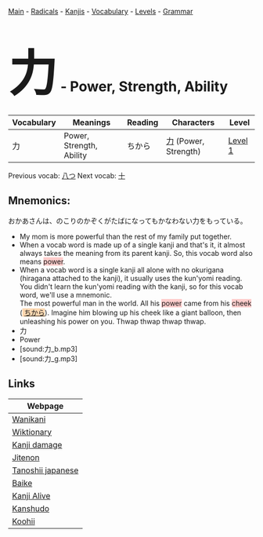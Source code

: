 <style> bigfont {font-size: 100px}</style>
[Main](../README.md) -
[Radicals](../radicals.md) -
[Kanjis](../kanjis.md) -
[Vocabulary](../vocabulary.md) -
[Levels](../levels.md) -
[Grammar](../grammar.md)
# <bigfont> 力</bigfont> - Power, Strength, Ability 

| Vocabulary | Meanings | Reading | Characters | Level |
| --- | --- | --- | --- | --- |
| 力 | Power, Strength, Ability | ちから |  [力](../kanjis/力.md) (Power, Strength) | [Level 1](../levels/wk_level1.md) |

Previous vocab: [八つ](八つ.md) Next vocab: [十](十.md) 

## Mnemonics:
おかあさんは、のこりのかぞくがたばになってもかなわない力をもっている。
* My mom is more powerful than the rest of my family put together.
* When a vocab word is made up of a single kanji and that's it, it almost always takes the meaning from its parent kanji. So, this vocab word also means <span style="background-color:#ffcccb"> power</span>.
* When a vocab word is a single kanji all alone with no okurigana (hiragana attached to the kanji), it usually uses the kun'yomi reading. You didn't learn the kun'yomi reading with the kanji, so for this vocab word, we'll use a mnemonic.<br />The most powerful man in the world. All his <span style="background-color:#ffcccb"> power</span> came from his <span style="background-color:#ffcccb"> cheek</span> (<span style="background-color:#fed8b1"> [ちから](https://jisho.org/search/ちから)</span>). Imagine him blowing up his cheek like a giant balloon, then unleashing his power on you. Thwap thwap thwap thwap.
* 力
* Power
* [sound:力_b.mp3]
* [sound:力_g.mp3]


## Links 

| Webpage |
| --- |
| [Wanikani          ](https://www.wanikani.com/kanji/力) |
| [Wiktionary        ](https://en.wiktionary.org/wiki/力) |
| [Kanji damage      ](http://www.kanjidamage.com/kanji/search?utf8=✓&q=力) |
| [Jitenon           ](https://jitenon.com/kanji/力) |
| [Tanoshii japanese ](https://www.tanoshiijapanese.com/dictionary/kanji.cfm?k=力) |
| [Baike             ](https://baike.baidu.com/item/力) |
| [Kanji Alive       ](https://app.kanjialive.com/力) |
| [Kanshudo          ](https://www.kanshudo.com/searchmn?q=力) |
| [Koohii            ](https://kanji.koohii.com/study/kanji/力) |
